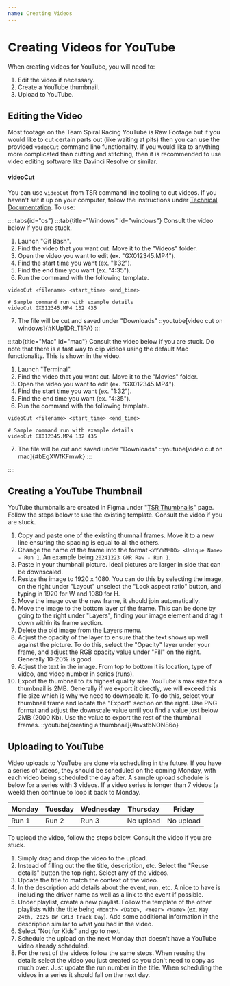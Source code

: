 ```yaml
---
name: Creating Videos
---
```


# Creating Videos for YouTube
When creating videos for YouTube, you will need to:
1. Edit the video if necessary.
2. Create a YouTube thumbnail.
3. Upload to YouTube.

## Editing the Video
Most footage on the Team Spiral Racing YouTube is Raw Footage but if you would like to cut certain parts out (like waiting at pits) then you can use the provided `videoCut` command line functionality. If you would like to anything more complicated than cutting and stitching, then it is recommended to use video editing software like Davinci Resolve or similar.

#### videoCut
You can use `videoCut` from TSR command line tooling to cut videos. If you haven't set it up on your computer, follow the instructions under [Technical Documentation](). To use:

::::tabs{id="os"}
:::tab{title="Windows" id="windows"}
Consult the video below if you are stuck.
1. Launch "Git Bash".
2. Find the video that you want cut. Move it to the "Videos" folder.
3. Open the video you want to edit (ex. "GX012345.MP4").
4. Find the start time you want (ex. "1:32").
5. Find the end time you want (ex. "4:35").
6. Run the command with the following template.
```
videoCut <filename> <start_time> <end_time>

# Sample command run with example details
videoCut GX012345.MP4 132 435
```
7. The file will be cut and saved under "Downloads"
::youtube[video cut on windows]{#KUp1DR_T1PA}
:::

:::tab{title="Mac" id="mac"}
Consult the video below if you are stuck. Do note that there is a fast way to clip videos using the default Mac functionality. This is shown in the video.
1. Launch "Terminal".
2. Find the video that you want cut. Move it to the "Movies" folder.
3. Open the video you want to edit (ex. "GX012345.MP4").
4. Find the start time you want (ex. "1:32").
5. Find the end time you want (ex. "4:35").
6. Run the command with the following template.
```
videoCut <filename> <start_time> <end_time>

# Sample command run with example details
videoCut GX012345.MP4 132 435
```
7. The file will be cut and saved under "Downloads"
::youtube[video cut on mac]{#bEgXWfKFmwk}
:::

::::

## Creating a YouTube Thumbnail
YouTube thumbnails are created in Figma under "[TSR Thumbnails](https://www.figma.com/design/QJfDf0NlwKQNDaPxd1PSch/TSR-Thumbnails?node-id=0-1&t=kXWi4qKPKh8KNrxf-1)" page. Follow the steps below to use the existing template. Consult the video if you are stuck.

1. Copy and paste one of the existing thumnail frames. Move it to a new line ensuring the spacing is equal to all the others.
2. Change the name of the frame into the format `<YYYYMMDD> <Unique Name> - Run 1`. An example being `20241223 GMR Raw - Run 1`.
3. Paste in your thumbnail picture. Ideal pictures are larger in side that can be downscaled.
4. Resize the image to 1920 x 1080. You can do this by selecting the image, on the right under "Layout" unselect the "Lock aspect ratio" button, and typing in 1920 for W and 1080 for H.
5. Move the image over the new frame, it should join automatically.
6. Move the image to the bottom layer of the frame. This can be done by going to the right under "Layers", finding your image element and drag it down within its frame section.
7. Delete the old image from the Layers menu.
8. Adjust the opacity of the layer to ensure that the text shows up well against the picture. To do this, select the "Opacity" layer under your frame, and adjust the RGB opacity value under "Fill" on the right. Generally 10-20% is good.
9. Adjust the text in the image. From top to bottom it is location, type of video, and video number in series (runs).
10. Export the thumbnail to its highest quality size. YouTube's max size for a thumbnail is 2MB. Generally if we export it directly, we will exceed this file size which is why we need to downscale it. To do this, select your thumbnail frame and locate the "Export" section on the right. Use PNG format and adjust the downscale value until you find a value just below 2MB (2000 Kb). Use the value to export the rest of the thumbnail frames.
::youtube[creating a thumbnail]{#nvstbNON86o}

## Uploading to YouTube
Video uploads to YouTube are done via scheduling in the future. If you have a series of videos, they should be scheduled on the coming Monday, with each video being scheduled the day after. A sample upload schedule is below for a series with 3 videos. If a video series is longer than 7 videos (a week) then continue to loop it back to Monday.

| Monday | Tuesday | Wednesday | Thursday  | Friday    |
|--------|---------|-----------|-----------|-----------|
| Run 1  | Run 2   | Run 3     | No upload | No upload |

To upload the video, follow the steps below. Consult the video if you are stuck.

1. Simply drag and drop the video to the upload.
2. Instead of filling out the the title, description, etc. Select the "Reuse details" button the top right. Select any of the videos.
3. Update the title to match the context of the video.
4. In the description add details about the event, run, etc. A nice to have is including the driver name as well as a link to the event if possible.
5. Under playlist, create a new playlist. Follow the template of the other playlists with the title being `<Month> <Date>, <Year> <Name>` (ex. `May 24th, 2025 BW CW13 Track Day`). Add some additional information in the description similar to what you had in the video.
6. Select "Not for Kids" and go to next.
7. Schedule the upload on the next Monday that doesn't have a YouTube video already scheduled.
8. For the rest of the videos follow the same steps. When reusing the details select the video you just created so you don't need to copy as much over. Just update the run number in the title. When scheduling the videos in a series it should fall on the next day.